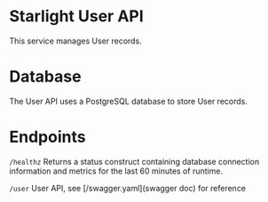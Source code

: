 Starlight User API
===

This service manages User records.

# Database

The User API uses a PostgreSQL database to store User records.

# Endpoints

```/healthz``` Returns a status construct containing database connection information and metrics for the last 60 minutes of runtime.

```/user``` User API, see [/swagger.yaml](swagger doc) for reference
